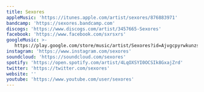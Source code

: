 ```yaml
---
title: Sexores
appleMusic: 'https://itunes.apple.com/artist/sexores/876883971'
bandcamp: 'https://sexores.bandcamp.com'
discogs: 'https://www.discogs.com/artist/3457665-Sexores'
facebook: 'https://www.facebook.com/sxrsxrs'
googleMusic: >-
   https://play.google.com/store/music/artist/Sexores?id=Ajvgcpyrwkunzsdngt36le5vhau
instagram: 'https://www.instagram.com/sexores'
soundcloud: 'https://soundcloud.com/sexores'
spotify: 'https://open.spotify.com/artist/4LqOXSYI0OCSIk8GxajZrd'
twitter: 'https://twitter.com/sexores'
website: ''
youtube: 'https://www.youtube.com/user/sexores'
---
```

